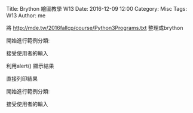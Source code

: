 Title: Brython 繪圖教學 W13
Date: 2016-12-09 12:00
Category: Misc
Tags: W13
Author: me

將 <a href="http://mde.tw/2016fallcp/course/Python3Programs.txt">http://mde.tw/2016fallcp/course/Python3Programs.txt</a> 整理成brython

<!-- PELICAN_END_SUMMARY -->

開始進行範例分類:

接受使用者的輸入

利用alert() 顯示結果

直接列印結果

<!-- 啟動 Brython -->
 <script>
 window.onload=function(){
 brython(1);
}
 <script>
 
 <!-- 以下實際利用 Brython 畫圖-->
 <div id="container"></div>
 <script type="text/python3">
 
 from browser import document as doc
 from browser import html
 container =doc['container']
 mystring = ""
 num =input("請輸入重複執行次數:")
 #for i in range(1,11):
 for i in range(1,int(num)+1):
     mystring +=str(i) + ":hello mde" + html.BR()
     container <=mystring
</script>
 開始進行範例分類:
 
 接受使用者的輸入
